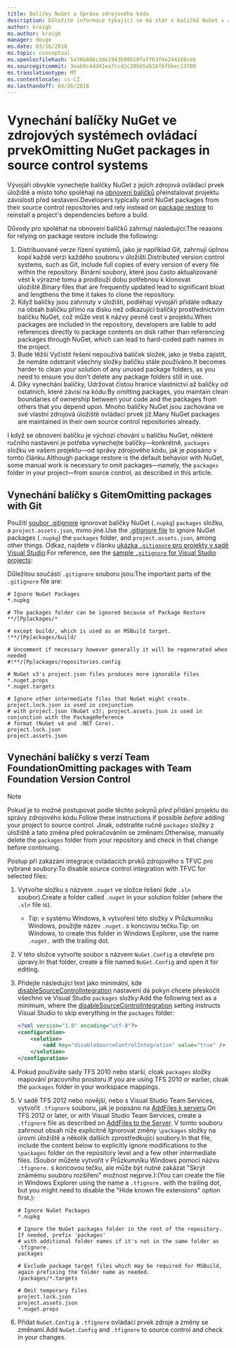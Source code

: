 ```yaml
---
title: Balíčky NuGet a Správa zdrojového kódu
description: Důležité informace týkající se má stát s balíčků NuGet v rámci správy verzí a zdroj řízení systémů a jak vynechejte balíčky s git a TFVC.
author: kraigb
ms.author: kraigb
manager: douge
ms.date: 03/16/2018
ms.topic: conceptual
ms.openlocfilehash: 5a36b886c3de1943b99b10faff63f4e244166ceb
ms.sourcegitcommit: 3eab9c4dd41ea7ccd2c28bb5ab16f6fbbec13708
ms.translationtype: MT
ms.contentlocale: cs-CZ
ms.lasthandoff: 04/26/2018
---
```

# <a name="omitting-nuget-packages-in-source-control-systems"></a><span data-ttu-id="c1ade-103">Vynechání balíčky NuGet ve zdrojových systémech ovládací prvek</span><span class="sxs-lookup"><span data-stu-id="c1ade-103">Omitting NuGet packages in source control systems</span></span>

<span data-ttu-id="c1ade-104">Vývojáři obvykle vynechejte balíčky NuGet z jejich zdrojová ovládací prvek úložiště a místo toho spoléhají na [obnovení balíčků](package-restore.md) přeinstalovat projektu závislosti před sestavení.</span><span class="sxs-lookup"><span data-stu-id="c1ade-104">Developers typically omit NuGet packages from their source control repositories and rely instead on [package restore](package-restore.md) to reinstall a project's dependencies before a build.</span></span>

<span data-ttu-id="c1ade-105">Důvody pro spoléhat na obnovení balíčků zahrnují následující:</span><span class="sxs-lookup"><span data-stu-id="c1ade-105">The reasons for relying on package restore include the following:</span></span>

1. <span data-ttu-id="c1ade-106">Distribuované verze řízení systémů, jako je například Git, zahrnují úplnou kopií každé verzi každého souboru v úložišti.</span><span class="sxs-lookup"><span data-stu-id="c1ade-106">Distributed version control systems, such as Git, include full copies of every version of every file within the repository.</span></span> <span data-ttu-id="c1ade-107">Binární soubory, které jsou často aktualizované vést k výrazné tomu a prodlouží dobu potřebnou k klonovat úložiště.</span><span class="sxs-lookup"><span data-stu-id="c1ade-107">Binary files that are frequently updated lead to significant bloat and lengthens the time it takes to clone the repository.</span></span>
1. <span data-ttu-id="c1ade-108">Když balíčky jsou zahrnuty v úložišti, podléhají vývojáři přidáte odkazy na obsah balíčku přímo na disku než odkazující balíčky prostřednictvím balíčku NuGet, což může vést k názvy pevně cest v projektu.</span><span class="sxs-lookup"><span data-stu-id="c1ade-108">When packages are included in the repository, developers are liable to add references directly to package contents on disk rather than referencing packages through NuGet, which can lead to hard-coded path names in the project.</span></span>
1. <span data-ttu-id="c1ade-109">Bude těžší Vyčistit řešení nepoužívá balíček složek, jako je třeba zajistit, že nemáte odstranit všechny složky balíčku stále používáno.</span><span class="sxs-lookup"><span data-stu-id="c1ade-109">It becomes harder to clean your solution of any unused package folders, as you need to ensure you don't delete any package folders still in use.</span></span>
1. <span data-ttu-id="c1ade-110">Díky vynechání balíčky, Udržovat čistou hranice vlastnictví až balíčky od ostatních, které závisí na kódu.</span><span class="sxs-lookup"><span data-stu-id="c1ade-110">By omitting packages, you maintain clean boundaries of ownership between your code and the packages from others that you depend upon.</span></span> <span data-ttu-id="c1ade-111">Mnoho balíčky NuGet jsou zachována ve své vlastní zdrojová úložiště ovládací prvek již.</span><span class="sxs-lookup"><span data-stu-id="c1ade-111">Many NuGet packages are maintained in their own source control repositories already.</span></span>

<span data-ttu-id="c1ade-112">I když se obnovení balíčku je výchozí chování u balíčku NuGet, některé ručního nastavení je potřeba vynechejte balíčky&mdash;konkrétně, `packages` složku ve vašem projektu&mdash;od správy zdrojového kódu, jak je popsáno v tomto článku.</span><span class="sxs-lookup"><span data-stu-id="c1ade-112">Although package restore is the default behavior with NuGet, some manual work is necessary to omit packages&mdash;namely, the `packages` folder in your project&mdash;from source control, as described in this article.</span></span>

## <a name="omitting-packages-with-git"></a><span data-ttu-id="c1ade-113">Vynechání balíčky s Gitem</span><span class="sxs-lookup"><span data-stu-id="c1ade-113">Omitting packages with Git</span></span>

<span data-ttu-id="c1ade-114">Použití [soubor .gitignore](https://git-scm.com/docs/gitignore) ignorovat balíčky NuGet (`.nupkg`) `packages` složku, a `project.assets.json`, mimo jiné.</span><span class="sxs-lookup"><span data-stu-id="c1ade-114">Use the [.gitignore file](https://git-scm.com/docs/gitignore) to ignore NuGet packages (`.nupkg`) the `packages` folder, and `project.assets.json`, among other things.</span></span> <span data-ttu-id="c1ade-115">Odkaz, najdete v článku [ukázka `.gitignore` pro projekty v sadě Visual Studio](https://github.com/github/gitignore/blob/master/VisualStudio.gitignore):</span><span class="sxs-lookup"><span data-stu-id="c1ade-115">For reference, see the [sample `.gitignore` for Visual Studio projects](https://github.com/github/gitignore/blob/master/VisualStudio.gitignore):</span></span>

<span data-ttu-id="c1ade-116">Důležitou součástí `.gitignore` souboru jsou:</span><span class="sxs-lookup"><span data-stu-id="c1ade-116">The important parts of the `.gitignore` file are:</span></span>

```gitignore
# Ignore NuGet Packages
*.nupkg

# The packages folder can be ignored because of Package Restore
**/[Pp]ackages/*

# except build/, which is used as an MSBuild target.
!**/[Pp]ackages/build/

# Uncomment if necessary however generally it will be regenerated when needed
#!**/[Pp]ackages/repositories.config

# NuGet v3's project.json files produces more ignorable files
*.nuget.props
*.nuget.targets

# Ignore other intermediate files that NuGet might create. project.lock.json is used in conjunction
# with project.json (NuGet v3); project.assets.json is used in conjunction with the PackageReference
# format (NuGet v4 and .NET Core).
project.lock.json
project.assets.json
```

## <a name="omitting-packages-with-team-foundation-version-control"></a><span data-ttu-id="c1ade-117">Vynechání balíčky s verzí Team Foundation</span><span class="sxs-lookup"><span data-stu-id="c1ade-117">Omitting packages with Team Foundation Version Control</span></span>

> [!Note]
> <span data-ttu-id="c1ade-118">Pokud je to možné postupovat podle těchto pokynů *před* přidání projektu do správy zdrojového kódu.</span><span class="sxs-lookup"><span data-stu-id="c1ade-118">Follow these instructions if possible *before* adding your project to source control.</span></span> <span data-ttu-id="c1ade-119">Jinak, odstraňte ručně `packages` složky z úložiště a tato změna před pokračováním se změnami.</span><span class="sxs-lookup"><span data-stu-id="c1ade-119">Otherwise, manually delete the `packages` folder from your repository and check in that change before continuing.</span></span>

<span data-ttu-id="c1ade-120">Postup při zakázání integrace ovládacích prvků zdrojového s TFVC pro vybrané soubory:</span><span class="sxs-lookup"><span data-stu-id="c1ade-120">To disable source control integration with TFVC for selected files:</span></span>

1. <span data-ttu-id="c1ade-121">Vytvořte složku s názvem `.nuget` ve složce řešení (kde `.sln` soubor).</span><span class="sxs-lookup"><span data-stu-id="c1ade-121">Create a folder called `.nuget` in your solution folder (where the `.sln` file is).</span></span>
    - <span data-ttu-id="c1ade-122">Tip: v systému Windows, k vytvoření této složky v Průzkumníku Windows, použijte název `.nuget.` *s* koncovou tečku.</span><span class="sxs-lookup"><span data-stu-id="c1ade-122">Tip: on Windows, to create this folder in Windows Explorer, use the name `.nuget.` *with* the trailing dot.</span></span>

1. <span data-ttu-id="c1ade-123">V této složce vytvořte soubor s názvem `NuGet.Config` a otevřete pro úpravy.</span><span class="sxs-lookup"><span data-stu-id="c1ade-123">In that folder, create a file named `NuGet.Config` and open it for editing.</span></span>

1. <span data-ttu-id="c1ade-124">Přidejte následující text jako minimální, kde [disableSourceControlIntegration](../reference/nuget-config-file.md#solution-section) nastavení dá pokyn chcete přeskočit všechno ve Visual Studio `packages` složky:</span><span class="sxs-lookup"><span data-stu-id="c1ade-124">Add the following text as a minimum, where the [disableSourceControlIntegration](../reference/nuget-config-file.md#solution-section) setting instructs Visual Studio to skip everything in the `packages` folder:</span></span>

   ```xml
   <?xml version="1.0" encoding="utf-8"?>
   <configuration>
       <solution>
           <add key="disableSourceControlIntegration" value="true" />
       </solution>
   </configuration>
   ```

1. <span data-ttu-id="c1ade-125">Pokud používáte sady TFS 2010 nebo starší, cloak `packages` složky mapování pracovního prostoru.</span><span class="sxs-lookup"><span data-stu-id="c1ade-125">If you are using TFS 2010 or earlier, cloak the `packages` folder in your workspace mappings.</span></span>

1. <span data-ttu-id="c1ade-126">V sadě TFS 2012 nebo novější, nebo s Visual Studio Team Services, vytvořit `.tfignore` souboru, jak je popsáno na [AddFiles k serveru](https://www.visualstudio.com/en-us/docs/tfvc/add-files-server#tfignore).</span><span class="sxs-lookup"><span data-stu-id="c1ade-126">On TFS 2012 or later, or with Visual Studio Team Services, create a `.tfignore` file as described on [AddFiles to the Server](https://www.visualstudio.com/en-us/docs/tfvc/add-files-server#tfignore).</span></span> <span data-ttu-id="c1ade-127">V tomto souboru zahrnout obsah níže explicitně Ignorovat změny `\packages` složky na úrovni úložiště a několik dalších zprostředkující soubory.</span><span class="sxs-lookup"><span data-stu-id="c1ade-127">In that file, include the content below to explicitly ignore modifications to the `\packages` folder on the repository level and a few other intermediate files.</span></span> <span data-ttu-id="c1ade-128">(Soubor můžete vytvořit v Průzkumníku Windows pomocí názvu `.tfignore.` s koncovou tečku, ale může být nutné zakázat "Skrýt známému souboru rozšíření" možnost nejprve.):</span><span class="sxs-lookup"><span data-stu-id="c1ade-128">(You can create the file in Windows Explorer using the name a `.tfignore.` with the trailing dot, but you might need to disable the "Hide known file extensions" option first.):</span></span>

   ```cli
   # Ignore NuGet Packages
   *.nupkg

   # Ignore the NuGet packages folder in the root of the repository. If needed, prefix 'packages'
   # with additional folder names if it's not in the same folder as .tfignore.   
   packages

   # Exclude package target files which may be required for MSBuild, again prefixing the folder name as needed.
   !packages/*.targets

   # Omit temporary files
   project.lock.json
   project.assets.json
   *.nuget.props
   ```

1. <span data-ttu-id="c1ade-129">Přidat `NuGet.Config` a `.tfignore` ovládací prvek zdroje a změny se změnami.</span><span class="sxs-lookup"><span data-stu-id="c1ade-129">Add `NuGet.Config` and `.tfignore` to source control and check in your changes.</span></span>
